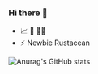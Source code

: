 ### Hi there 👋
- 📈 🍵 👨‍💻
- ⚡ Newbie Rustacean

![Anurag's GitHub stats](https://github-readme-stats.vercel.app/api?username=hassadee&count_private=true&show_icons=true&theme=dark)

<!--
**hassadee/hassadee** is a ✨ _special_ ✨ repository because its `README.md` (this file) appears on your GitHub profile.

Here are some ideas to get you started:

- 🔭 I’m currently working on ...
- 🌱 I’m currently learning ...
- 👯 I’m looking to collaborate on ...
- 🤔 I’m looking for help with ...
- 💬 Ask me about ...
- 📫 How to reach me: ...
- 😄 Pronouns: ...
- ⚡ Fun fact: ...
-->
